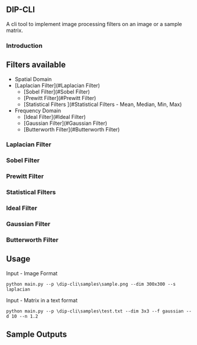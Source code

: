 ## DIP-CLI
A cli tool to implement image processing filters on an image or a sample matrix.

### Introduction 
## Filters available
* Spatial Domain
* [Laplacian Filter](#Laplacian Filter)
  - [Sobel Filter](#Sobel Filter)
  - [Prewitt Filter](#Prewitt Filter)
  - [Statistical Filters ](#Statistical Filters - Mean, Median, Min, Max)
* Frequency Domain
  - [Ideal Filter](#Ideal Filter)
  - [Gaussian Filter](#Gaussian Filter)
  - [Butterworth Filter](#Butterworth Filter)
  
### Laplacian Filter
### Sobel Filter
### Prewitt Filter
### Statistical Filters 
  
### Ideal Filter
### Gaussian Filter
### Butterworth Filter


## Usage
Input - Image Format
```
python main.py --p \dip-cli\samples\sample.png --dim 300x300 --s laplacian
```
Input - Matrix in a text format
```
python main.py --p \dip-cli\samples\test.txt --dim 3x3 --f gaussian --d 10 --n 1.2
```

## Sample Outputs

